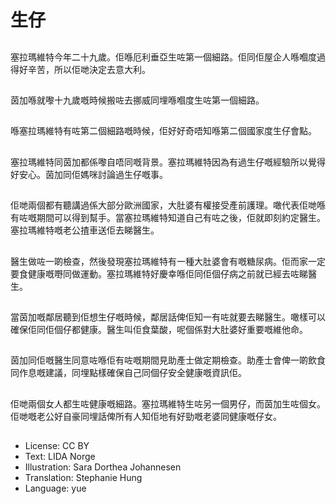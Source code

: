 # 生仔

##
塞拉瑪維特今年二十九歲。佢喺厄利垂亞生咗第一個細路。佢同佢屋企人喺嗰度過得好辛苦，所以佢哋決定去意大利。

##
茵加喺就嚟十九歲嘅時候搬咗去挪威同埋喺嗰度生咗第一個細路。

##
喺塞拉瑪維特有咗第二個細路嘅時候，佢好好奇唔知喺第二個國家度生仔會點。

##
塞拉瑪維特同茵加都係嚟自唔同嘅背景。塞拉瑪維特因為有過生仔嘅經驗所以覺得好安心。茵加同佢媽咪討論過生仔嘅事。

##
佢哋兩個都有聽講過係大部分歐洲國家，大肚婆有權接受產前護理。噉代表佢哋喺有咗嘅期間可以得到幫手。當塞拉瑪維特知道自己有咗之後，佢就即刻約定醫生。塞拉瑪維特嘅老公揸車送佢去睇醫生。

##
醫生做咗一啲檢查，然後發現塞拉瑪維特有一種大肚婆會有嘅糖尿病。佢而家一定要食健康嘅嘢同做運動。塞拉瑪維特好慶幸喺佢同佢個仔病之前就已經去咗睇醫生。

##
當茵加嘅鄰居聽到佢想生仔嘅時候，鄰居話俾佢知一有咗就要去睇醫生。噉樣可以確保佢同佢個仔都健康。醫生叫佢食葉酸，呢個係對大肚婆好重要嘅維他命。

##
茵加同佢嘅醫生同意咗喺佢有咗嘅期間見助產士做定期檢查。助產士會俾一啲飲食同作息嘅建議，同埋點樣確保自己同個仔安全健康嘅資訊佢。

##
佢哋兩個女人都生咗健康嘅細路。塞拉瑪維特生咗另一個男仔，而茵加生咗個女。佢哋嘅老公好自豪同埋話俾所有人知佢地有好勁嘅老婆同健康嘅仔女。

##
* License: CC BY
* Text: LIDA Norge
* Illustration: Sara Dorthea Johannesen
* Translation: Stephanie Hung
* Language: yue
